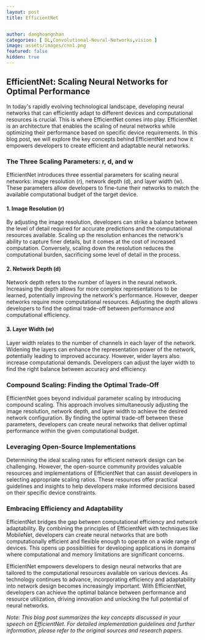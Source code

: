 ```yaml
---
layout: post
title: EfficientNet


author: danghoangnhan
categories: [ DL,Convolutional-Neural-Networks,vision ]
image: assets/images/cnn1.png
featured: false
hidden: true
---
```


## EfficientNet: Scaling Neural Networks for Optimal Performance

In today's rapidly evolving technological landscape, developing neural networks that can efficiently adapt to different devices and computational resources is crucial. This is where EfficientNet comes into play. EfficientNet is an architecture that enables the scaling of neural networks while optimizing their performance based on specific device requirements. In this blog post, we will explore the key concepts behind EfficientNet and how it empowers developers to create efficient and adaptable neural networks.

### The Three Scaling Parameters: r, d, and w

EfficientNet introduces three essential parameters for scaling neural networks: image resolution (r), network depth (d), and layer width (w). These parameters allow developers to fine-tune their networks to match the available computational budget of the target device.

#### 1. Image Resolution (r)

By adjusting the image resolution, developers can strike a balance between the level of detail required for accurate predictions and the computational resources available. Scaling up the resolution enhances the network's ability to capture finer details, but it comes at the cost of increased computation. Conversely, scaling down the resolution reduces the computational burden, sacrificing some level of detail in the process.

#### 2. Network Depth (d)

Network depth refers to the number of layers in the neural network. Increasing the depth allows for more complex representations to be learned, potentially improving the network's performance. However, deeper networks require more computational resources. Adjusting the depth allows developers to find the optimal trade-off between performance and computational efficiency.

#### 3. Layer Width (w)

Layer width relates to the number of channels in each layer of the network. Widening the layers can enhance the representation power of the network, potentially leading to improved accuracy. However, wider layers also increase computational demands. Developers can adjust the layer width to find the right balance between accuracy and efficiency.

### Compound Scaling: Finding the Optimal Trade-Off

EfficientNet goes beyond individual parameter scaling by introducing compound scaling. This approach involves simultaneously adjusting the image resolution, network depth, and layer width to achieve the desired network configuration. By finding the optimal trade-off between these parameters, developers can create neural networks that deliver optimal performance within the given computational budget.

### Leveraging Open-Source Implementations

Determining the ideal scaling rates for efficient network design can be challenging. However, the open-source community provides valuable resources and implementations of EfficientNet that can assist developers in selecting appropriate scaling ratios. These resources offer practical guidelines and insights to help developers make informed decisions based on their specific device constraints.

### Embracing Efficiency and Adaptability

EfficientNet bridges the gap between computational efficiency and network adaptability. By combining the principles of EfficientNet with techniques like MobileNet, developers can create neural networks that are both computationally efficient and flexible enough to operate on a wide range of devices. This opens up possibilities for developing applications in domains where computational and memory limitations are significant concerns.

EfficientNet empowers developers to design neural networks that are tailored to the computational resources available on various devices. As technology continues to advance, incorporating efficiency and adaptability into network design becomes increasingly important. With EfficientNet, developers can achieve the optimal balance between performance and resource utilization, driving innovation and unlocking the full potential of neural networks.

*Note: This blog post summarizes the key concepts discussed in your speech on EfficientNet. For detailed implementation guidelines and further information, please refer to the original sources and research papers.*